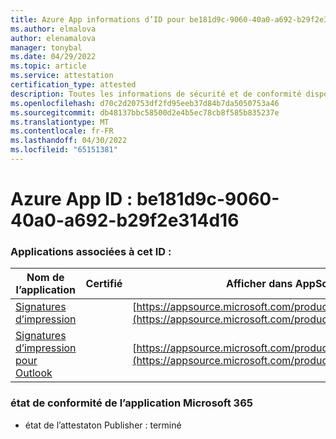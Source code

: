 ```yaml
---
title: Azure App informations d’ID pour be181d9c-9060-40a0-a692-b29f2e314d16
ms.author: elmalova
author: elenamalova
manager: tonybal
ms.date: 04/29/2022
ms.topic: article
ms.service: attestation
certification_type: attested
description: Toutes les informations de sécurité et de conformité disponibles pour be181d9c-9060-40a0-a692-b29f2e314d16.
ms.openlocfilehash: d70c2d20753df2fd95eeb37d84b7da5050753a46
ms.sourcegitcommit: db48137bbc58500d2e4b5ec78cb8f585b835237e
ms.translationtype: MT
ms.contentlocale: fr-FR
ms.lasthandoff: 04/30/2022
ms.locfileid: "65151381"
---
```

# <a name="azure-app-id-be181d9c-9060-40a0-a692-b29f2e314d16"></a>Azure App ID : be181d9c-9060-40a0-a692-b29f2e314d16


### <a name="apps-associated-with-this-id"></a>Applications associées à cet ID :
| **Nom de l’application** | **Certifié** | **Afficher dans AppSource** |
|--------------|---------------|-----------------------|
| [Signatures d’impression](../forward/WA200003216.md) |  | [https://appsource.microsoft.com/product/office/WA200003216](https://appsource.microsoft.com/product/office/WA200003216) |
| [Signatures d’impression pour Outlook](../forward/WA200003199.md) |  | [https://appsource.microsoft.com/product/office/WA200003199](https://appsource.microsoft.com/product/office/WA200003199) |

### <a name="microsoft-365-app-compliance-status"></a>état de conformité de l’application Microsoft 365
- état de l’attestaton Publisher : terminé

